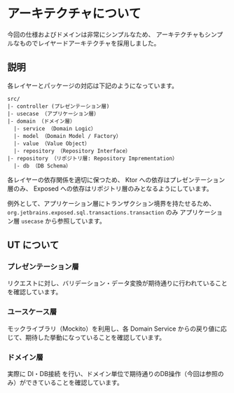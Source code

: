 # アーキテクチャについて

今回の仕様およびドメインは非常にシンプルなため、
アーキテクチャもシンプルなものでレイヤードアーキテクチャを採用しました。

## 説明

各レイヤーとパッケージの対応は下記のようになっています。

```
src/
|- controller (プレゼンテーション層)
|- usecase （アプリケーション層）
|- domain （ドメイン層）
  |- service （Domain Logic）
  |- model （Domain Model / Factory）
  |- value （Value Object）
  |- repository （Repository Interface）
|- repository （リポジトリ層: Repository Imprementation）
  |- db （DB Schema）
```

各レイヤーの依存関係を適切に保つため、
Ktor への依存はプレゼンテーション層のみ、
Exposed への依存はリポジトリ層のみとなるようにしています。

例外として、アプリケーション層にトランザクション境界を持たせるため、
`org.jetbrains.exposed.sql.transactions.transaction` のみ
アプリケーション層 `usecase` から参照しています。

## UT について
### プレゼンテーション層
リクエストに対し、バリデーション・データ変換が期待通りに行われていることを確認しています。

### ユースケース層
モックライブラリ（Mockito）を利用し、各 Domain Service からの戻り値に応じて、期待した挙動になっていることを確認しています。

### ドメイン層
実際に DI・DB接続 を行い、ドメイン単位で期待通りのDB操作（今回は参照のみ）ができていることを確認しています。
